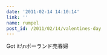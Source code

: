 ```yaml
---
date: '2011-02-14 14:10:14'
link: ''
name: rumpel
post_id: /2011/02/14/valentines-day
---
```


Got it:\nポーランド売春婦

